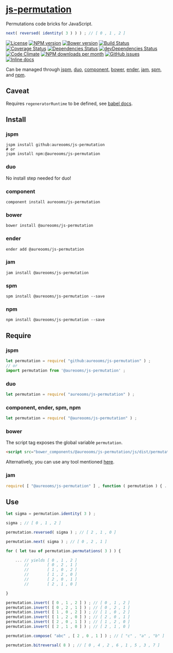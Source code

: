 [js-permutation](http://aureooms.github.io/js-permutation)
==

Permutations code bricks for JavaScript.

```js
next( reversed( identity( 3 ) ) ) ; // [ 0 , 1 , 2 ]
```

[![License](https://img.shields.io/github/license/aureooms/js-permutation.svg?style=flat)](https://raw.githubusercontent.com/aureooms/js-permutation/master/LICENSE)
[![NPM version](https://img.shields.io/npm/v/@aureooms/js-permutation.svg?style=flat)](https://www.npmjs.org/package/@aureooms/js-permutation)
[![Bower version](https://img.shields.io/bower/v/@aureooms/js-permutation.svg?style=flat)](http://bower.io/search/?q=@aureooms/js-permutation)
[![Build Status](https://img.shields.io/travis/aureooms/js-permutation.svg?style=flat)](https://travis-ci.org/aureooms/js-permutation)
[![Coverage Status](https://img.shields.io/coveralls/aureooms/js-permutation.svg?style=flat)](https://coveralls.io/r/aureooms/js-permutation)
[![Dependencies Status](https://img.shields.io/david/aureooms/js-permutation.svg?style=flat)](https://david-dm.org/aureooms/js-permutation#info=dependencies)
[![devDependencies Status](https://img.shields.io/david/dev/aureooms/js-permutation.svg?style=flat)](https://david-dm.org/aureooms/js-permutation#info=devDependencies)
[![Code Climate](https://img.shields.io/codeclimate/github/aureooms/js-permutation.svg?style=flat)](https://codeclimate.com/github/aureooms/js-permutation)
[![NPM downloads per month](https://img.shields.io/npm/dm/@aureooms/js-permutation.svg?style=flat)](https://www.npmjs.org/package/@aureooms/js-permutation)
[![GitHub issues](https://img.shields.io/github/issues/aureooms/js-permutation.svg?style=flat)](https://github.com/aureooms/js-permutation/issues)
[![Inline docs](http://inch-ci.org/github/aureooms/js-permutation.svg?branch=master&style=shields)](http://inch-ci.org/github/aureooms/js-permutation)

Can be managed through [jspm](https://github.com/jspm/jspm-cli),
[duo](https://github.com/duojs/duo),
[component](https://github.com/componentjs/component),
[bower](https://github.com/bower/bower),
[ender](https://github.com/ender-js/Ender),
[jam](https://github.com/caolan/jam),
[spm](https://github.com/spmjs/spm),
and [npm](https://github.com/npm/npm).

## Caveat

Requires `regeneratorRuntime` to be defined, see
[babel docs](http://babeljs.io/docs/usage/polyfill/).

## Install

### jspm
```terminal
jspm install github:aureooms/js-permutation
# or
jspm install npm:@aureooms/js-permutation
```
### duo
No install step needed for duo!

### component
```terminal
component install aureooms/js-permutation
```

### bower
```terminal
bower install @aureooms/js-permutation
```

### ender
```terminal
ender add @aureooms/js-permutation
```

### jam
```terminal
jam install @aureooms/js-permutation
```

### spm
```terminal
spm install @aureooms/js-permutation --save
```

### npm
```terminal
npm install @aureooms/js-permutation --save
```

## Require
### jspm
```js
let permutation = require( "github:aureooms/js-permutation" ) ;
// or
import permutation from '@aureooms/js-permutation' ;
```
### duo
```js
let permutation = require( "aureooms/js-permutation" ) ;
```

### component, ender, spm, npm
```js
let permutation = require( "@aureooms/js-permutation" ) ;
```

### bower
The script tag exposes the global variable `permutation`.
```html
<script src="bower_components/@aureooms/js-permutation/js/dist/permutation.min.js"></script>
```
Alternatively, you can use any tool mentioned [here](http://bower.io/docs/tools/).

### jam
```js
require( [ "@aureooms/js-permutation" ] , function ( permutation ) { ... } ) ;
```

## Use

```js
let sigma = permutation.identity( 3 ) ;

sigma ; // [ 0 , 1 , 2 ]

permutation.reversed( sigma ) ; // [ 2 , 1 , 0 ]

permutation.next( sigma ) ; // [ 0 , 2 , 1 ]

for ( let tau of permutation.permutations( 3 ) ) {

	... // yields [ 0 , 1 , 2 ]
	    //        [ 0 , 2 , 1 ]
	    //        [ 1 , 0 , 2 ]
	    //        [ 1 , 2 , 0 ]
	    //        [ 2 , 0 , 1 ]
	    //        [ 2 , 1 , 0 ]

}

permutation.invert( [ 0 , 1 , 2 ] ) ; // [ 0 , 1 , 2 ]
permutation.invert( [ 0 , 2 , 1 ] ) ; // [ 0 , 2 , 1 ]
permutation.invert( [ 1 , 0 , 2 ] ) ; // [ 1 , 0 , 2 ]
permutation.invert( [ 1 , 2 , 0 ] ) ; // [ 2 , 0 , 1 ]
permutation.invert( [ 2 , 0 , 1 ] ) ; // [ 1 , 2 , 0 ]
permutation.invert( [ 2 , 1 , 0 ] ) ; // [ 2 , 1 , 0 ]

permutation.compose( "abc" , [ 2 , 0 , 1 ] ) ; // [ "c" , "a" , "b" ]

permutation.bitreversal( 8 ) ; // [ 0 , 4 , 2 , 6 , 1 , 5 , 3 , 7 ]
```
